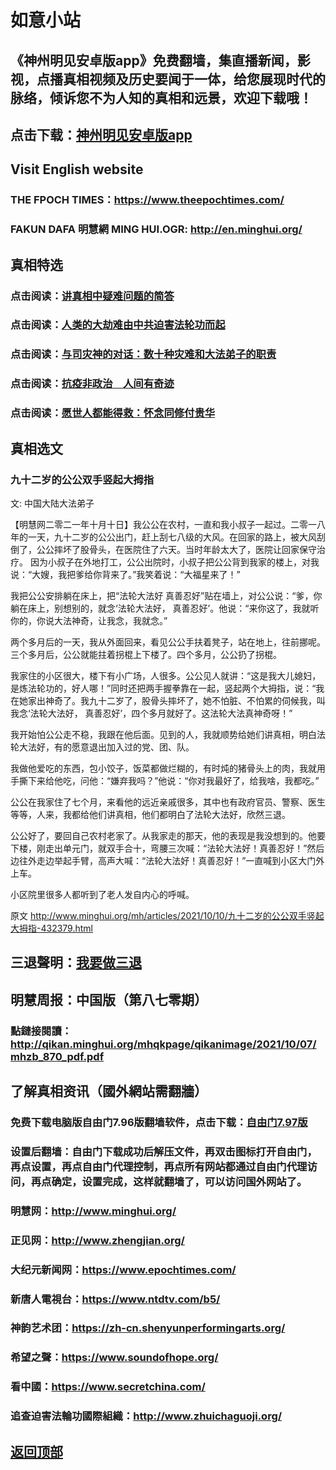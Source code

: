 # 如意小站

## 《神州明见安卓版app》免费翻墙，集直播新闻，影视，点播真相视频及历史要闻于一体，给您展现时代的脉络，倾诉您不为人知的真相和远景，欢迎下载哦！

## 点击下载：[神州明见安卓版app](https://github.com/pinhe91/tuiguang/files/7240768/_5.1.zip)

## Visit English website

### THE FPOCH TIMES：https://www.theepochtimes.com/

### FAKUN DAFA 明慧網 MING HUI.OGR: http://en.minghui.org/

## 真相特选

### 点击阅读：[讲真相中疑难问题的简答](https://github.com/pinhe91/jcxw3/tree/main)

### 点击阅读：[人类的大劫难由中共迫害法轮功而起](https://github.com/pinhe91/jcxw4/tree/main) 

### 点击阅读：[与司灾神的对话：数十种灾难和大法弟子的职责](https://github.com/pinhe91/jcxw1/tree/main) 

### 点击阅读：[抗疫非政治　人间有奇迹](https://github.com/pinhe91/jcxw2/tree/main) 

### 点击阅读：[愿世人都能得救：怀念同修付贵华](https://github.com/pinhe91/jcxw5/tree/main)

## 真相选文

### 九十二岁的公公双手竖起大拇指

文: 中国大陆大法弟子 

【明慧网二零二一年十月十日】我公公在农村，一直和我小叔子一起过。二零一八年的一天，九十二岁的公公出门，赶上刮七八级的大风。在回家的路上，被大风刮倒了，公公摔坏了股骨头，在医院住了六天。当时年龄太大了，医院让回家保守治疗。
因为小叔子在外地打工，公公出院时，小叔子把公公背到我家的楼上，对我说：“大嫂，我把爹给你背来了。”我笑着说：“大福星来了！”

我把公公安排躺在床上，把“法轮大法好 真善忍好”贴在墙上，对公公说：“爹，你躺在床上，别想别的，就念‘法轮大法好， 真善忍好’。他说：“来你这了，我就听你的，你说大法神奇，让我念，我就念。”

两个多月后的一天，我从外面回来，看见公公手扶着凳子，站在地上，往前挪呢。三个多月后，公公就能拄着拐棍上下楼了。四个多月，公公扔了拐棍。

我家住的小区很大，楼下有小广场，人很多。公公见人就讲：“这是我大儿媳妇，是炼法轮功的，好人哪！”同时还把两手握拳靠在一起，竖起两个大拇指，说：“我在她家出神奇了。我九十二岁了，股骨头摔坏了，她不怕脏、不怕累的伺候我，叫我念‘法轮大法好， 真善忍好’，四个多月就好了。这法轮大法真神奇呀！”

我开始怕公公走不稳，我跟在他后面。见到的人，我就顺势给她们讲真相，明白法轮大法好，有的愿意退出加入过的党、团、队。

我做他爱吃的东西，包小饺子，饭菜都做烂糊的，有时炖的猪骨头上的肉，我就用手撕下来给他吃，问他：“嫌弃我吗？”他说：“你对我最好了，给我啥，我都吃。”

公公在我家住了七个月，来看他的远近亲戚很多，其中也有政府官员、警察、医生等等，人来，我都给他们讲真相，他们都明白了法轮大法好，欣然三退。

公公好了，要回自己农村老家了。从我家走的那天，他的表现是我没想到的。他要下楼，刚走出单元门，就双手合十，弯腰三次喊：“法轮大法好！真善忍好！”然后边往外走边举起手臂，高声大喊：“法轮大法好！真善忍好！”一直喊到小区大门外上车。

小区院里很多人都听到了老人发自内心的呼喊。

原文 http://www.minghui.org/mh/articles/2021/10/10/九十二岁的公公双手竖起大拇指-432379.html

## 三退聲明：[我要做三退](http://tuidang.ddns.net/)

## 明慧周报：中国版（第八七零期）

### 點鏈接閱讀：http://qikan.minghui.org/mhqkpage/qikanimage/2021/10/07/mhzb_870_pdf.pdf

## 了解真相资讯（國外網站需翻牆）

### 免费下载电脑版自由门7.96版翻墙软件，点击下载：[自由门7.97版](https://github.com/pinhe91/tuiguang/files/6839679/fg797r.zip)

### 设置后翻墙：自由门下载成功后解压文件，再双击图标打开自由门，再点设置，再点自由门代理控制，再点所有网站都通过自由门代理访问，再点确定，设置完成，这样就翻墙了，可以访问国外网站了。

### 明慧网：http://www.minghui.org/

### 正见网：http://www.zhengjian.org/

### 大纪元新闻网：https://www.epochtimes.com/

### 新唐人電視台：https://www.ntdtv.com/b5/

### 神韵艺术团：https://zh-cn.shenyunperformingarts.org/

### 希望之聲：https://www.soundofhope.org/

### 看中國：https://www.secretchina.com/

### 追查迫害法輪功國際組織：http://www.zhuichaguoji.org/

## [返回顶部](https://git.io/Js3EY)
